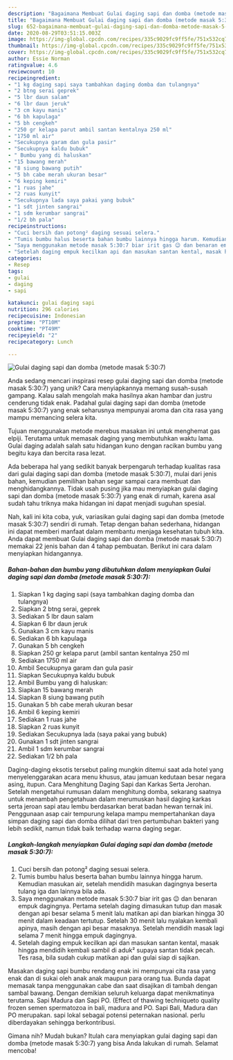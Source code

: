 ```yaml
---
description: "Bagaimana Membuat Gulai daging sapi dan domba (metode masak 5:30:7) Anti Gagal"
title: "Bagaimana Membuat Gulai daging sapi dan domba (metode masak 5:30:7) Anti Gagal"
slug: 652-bagaimana-membuat-gulai-daging-sapi-dan-domba-metode-masak-5-30-7-anti-gagal
date: 2020-08-29T03:51:15.003Z
image: https://img-global.cpcdn.com/recipes/335c9029fc9ff5fe/751x532cq70/gulai-daging-sapi-dan-domba-metode-masak-5307-foto-resep-utama.jpg
thumbnail: https://img-global.cpcdn.com/recipes/335c9029fc9ff5fe/751x532cq70/gulai-daging-sapi-dan-domba-metode-masak-5307-foto-resep-utama.jpg
cover: https://img-global.cpcdn.com/recipes/335c9029fc9ff5fe/751x532cq70/gulai-daging-sapi-dan-domba-metode-masak-5307-foto-resep-utama.jpg
author: Essie Norman
ratingvalue: 4.6
reviewcount: 10
recipeingredient:
- "1 kg daging sapi saya tambahkan daging domba dan tulangnya"
- "2 btng serai geprek"
- "5 lbr daun salam"
- "6 lbr daun jeruk"
- "3 cm kayu manis"
- "6 bh kapulaga"
- "5 bh cengkeh"
- "250 gr kelapa parut ambil santan kentalnya 250 ml"
- "1750 ml air"
- "Secukupnya garam dan gula pasir"
- "Secukupnya kaldu bubuk"
- " Bumbu yang di haluskan"
- "15 bawang merah"
- "8 siung bawang putih"
- "5 bh cabe merah ukuran besar"
- "6 keping kemiri"
- "1 ruas jahe"
- "2 ruas kunyit"
- "Secukupnya lada saya pakai yang bubuk"
- "1 sdt jinten sangrai"
- "1 sdm kerumbar sangrai"
- "1/2 bh pala"
recipeinstructions:
- "Cuci bersih dan potong² daging sesuai selera."
- "Tumis bumbu halus beserta bahan bumbu lainnya hingga harum. Kemudian masukan air, setelah mendidih masukan dagingnya beserta tulang iga dan lainnya bila ada."
- "Saya menggunakan metode masak 5:30:7 biar irit gas 😉 dan benaran empuk dagingnya. Pertama setelah daging dimasukan tutup dan masak dengan api besar selama 5 menit lalu matikan api dan biarkan hingga 30 menit dalam keadaan tertutup. Setelah 30 menit lalu nyalakan kembali apinya, masih dengan api besar masaknya. Setelah mendidih masak lagi selama 7 menit hingga empuk dagingnya."
- "Setelah daging empuk kecilkan api dan masukan santan kental, masak hingga mendidih kembali sambil di aduk² supaya santan tidak pecah. Tes rasa, bila sudah cukup matikan api dan gulai siap di sajikan."
categories:
- Resep
tags:
- gulai
- daging
- sapi

katakunci: gulai daging sapi 
nutrition: 296 calories
recipecuisine: Indonesian
preptime: "PT10M"
cooktime: "PT49M"
recipeyield: "2"
recipecategory: Lunch

---
```



![Gulai daging sapi dan domba (metode masak 5:30:7)](https://img-global.cpcdn.com/recipes/335c9029fc9ff5fe/751x532cq70/gulai-daging-sapi-dan-domba-metode-masak-5307-foto-resep-utama.jpg)

Anda sedang mencari inspirasi resep gulai daging sapi dan domba (metode masak 5:30:7) yang unik? Cara menyiapkannya memang susah-susah gampang. Kalau salah mengolah maka hasilnya akan hambar dan justru cenderung tidak enak. Padahal gulai daging sapi dan domba (metode masak 5:30:7) yang enak seharusnya mempunyai aroma dan cita rasa yang mampu memancing selera kita.

Tujuan menggunakan metode merebus masakan ini untuk menghemat gas elpiji. Terutama untuk memasak daging yang membutuhkan waktu lama. Gulai daging adalah salah satu hidangan kuno dengan racikan bumbu yang begitu kaya dan bercita rasa lezat.

Ada beberapa hal yang sedikit banyak berpengaruh terhadap kualitas rasa dari gulai daging sapi dan domba (metode masak 5:30:7), mulai dari jenis bahan, kemudian pemilihan bahan segar sampai cara membuat dan menghidangkannya. Tidak usah pusing jika mau menyiapkan gulai daging sapi dan domba (metode masak 5:30:7) yang enak di rumah, karena asal sudah tahu triknya maka hidangan ini dapat menjadi suguhan spesial.


Nah, kali ini kita coba, yuk, variasikan gulai daging sapi dan domba (metode masak 5:30:7) sendiri di rumah. Tetap dengan bahan sederhana, hidangan ini dapat memberi manfaat dalam membantu menjaga kesehatan tubuh kita. Anda dapat membuat Gulai daging sapi dan domba (metode masak 5:30:7) memakai 22 jenis bahan dan 4 tahap pembuatan. Berikut ini cara dalam menyiapkan hidangannya.

<!--inarticleads1-->

##### Bahan-bahan dan bumbu yang dibutuhkan dalam menyiapkan Gulai daging sapi dan domba (metode masak 5:30:7):

1. Siapkan 1 kg daging sapi (saya tambahkan daging domba dan tulangnya)
1. Siapkan 2 btng serai, geprek
1. Sediakan 5 lbr daun salam
1. Siapkan 6 lbr daun jeruk
1. Gunakan 3 cm kayu manis
1. Sediakan 6 bh kapulaga
1. Gunakan 5 bh cengkeh
1. Siapkan 250 gr kelapa parut (ambil santan kentalnya 250 ml
1. Sediakan 1750 ml air
1. Ambil Secukupnya garam dan gula pasir
1. Siapkan Secukupnya kaldu bubuk
1. Ambil  Bumbu yang di haluskan:
1. Siapkan 15 bawang merah
1. Siapkan 8 siung bawang putih
1. Gunakan 5 bh cabe merah ukuran besar
1. Ambil 6 keping kemiri
1. Sediakan 1 ruas jahe
1. Siapkan 2 ruas kunyit
1. Sediakan Secukupnya lada (saya pakai yang bubuk)
1. Gunakan 1 sdt jinten sangrai
1. Ambil 1 sdm kerumbar sangrai
1. Sediakan 1/2 bh pala


Daging-daging eksotis tersebut paling mungkin ditemui saat ada hotel yang menyelenggarakan acara menu khusus, atau jamuan kedutaan besar negara asing, itupun. Cara Menghitung Daging Sapi dan Karkas Serta Jerohan. Setelah mengetahui rumusan dalam menghitung domba, sekarang saatnya untuk menambah pengetahuan dalam merumuskan hasil daging karkas serta jeroan sapi atau lembu berdasarkan berat badan hewan ternak ini. Penggunaan asap cair tempurung kelapa mampu mempertahankan daya simpan daging sapi dan domba dilihat dari tren pertumbuhan bakteri yang lebih sedikit, namun tidak baik terhadap warna daging segar. 

<!--inarticleads2-->

##### Langkah-langkah menyiapkan Gulai daging sapi dan domba (metode masak 5:30:7):

1. Cuci bersih dan potong² daging sesuai selera.
1. Tumis bumbu halus beserta bahan bumbu lainnya hingga harum. Kemudian masukan air, setelah mendidih masukan dagingnya beserta tulang iga dan lainnya bila ada.
1. Saya menggunakan metode masak 5:30:7 biar irit gas 😉 dan benaran empuk dagingnya. Pertama setelah daging dimasukan tutup dan masak dengan api besar selama 5 menit lalu matikan api dan biarkan hingga 30 menit dalam keadaan tertutup. Setelah 30 menit lalu nyalakan kembali apinya, masih dengan api besar masaknya. Setelah mendidih masak lagi selama 7 menit hingga empuk dagingnya.
1. Setelah daging empuk kecilkan api dan masukan santan kental, masak hingga mendidih kembali sambil di aduk² supaya santan tidak pecah. Tes rasa, bila sudah cukup matikan api dan gulai siap di sajikan.


Masakan daging sapi bumbu rendang enak ini mempunyai cita rasa yang enak dan di sukai oleh anak anak maupun para orang tua. Bunda dapat memasak tanpa menggunakan cabe dan saat disajikan di tambah dengan sambal bawang. Dengan demikian seluruh keluarga dapat menikmatinya terutama. Sapi Madura dan Sapi PO. (Effect of thawing techniqueto quality frozen semen spermatozoa in bali, madura and PO. Sapi Bali, Madura dan PO merupakan. sapi lokal sebagai potensi peternakan nasional. perlu diberdayakan sehingga berkontribusi. 

Gimana nih? Mudah bukan? Itulah cara menyiapkan gulai daging sapi dan domba (metode masak 5:30:7) yang bisa Anda lakukan di rumah. Selamat mencoba!
